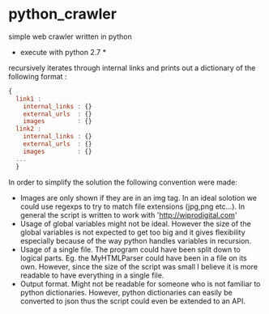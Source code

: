 # python_crawler
simple web crawler written in python
* execute with python 2.7 *

recursively iterates through internal links and prints out a dictionary of the following format :
```javascript
{
  link1 : 
    internal_links : {}
    external_urls  : {}
    images         : {}
  link2 : 
    internal_links : {}
    external_urls  : {}
    images         : {}
  ...
  }
```

In order to simplify the solution the following convention were made:
- Images are only shown if they are in an img tag. In an ideal solotion we could use regexps to try to match file extensions (jpg,png etc...). In general the script is written to work with 'http://wiprodigital.com'
- Usage of global variables might not be ideal. However the size of the global variables is not expected to get too big and it gives flexibility especially because of the way python handles variables in recursion.
- Usage of a single file. The program could have been split down to logical parts. Eg. the MyHTMLParser could have been in a file on its own. However, since the size of the script was small I believe it is more readable to have everything in a single file.
- Output format. Might not be readable for someone who is not familiar to python dictionaries. However, python dictionaries can easily be converted to json thus the script could even be extended to an API.
